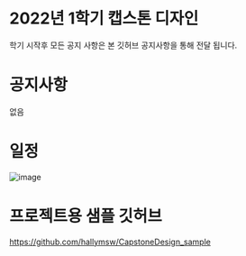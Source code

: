# 2022년 1학기 캡스톤 디자인 
학기 시작후 모든 공지 사항은 본 깃허브 공지사항을 통해 전달 됩니다. 

# 공지사항
없음
# 일정
![image](https://user-images.githubusercontent.com/60763110/156476695-6b9ba3cc-136e-4e9a-91f4-de1e39b8db33.png)

# 프로젝트용 샘플 깃허브
https://github.com/hallymsw/CapstoneDesign_sample

